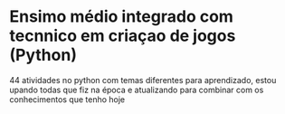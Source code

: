# Ensimo médio integrado com tecnnico em criaçao de jogos (Python)

44 atividades no python com temas diferentes para aprendizado, estou upando todas que fiz na época e atualizando para combinar com os conhecimentos que tenho hoje
